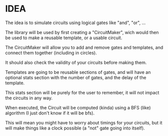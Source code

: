 # IDEA

The idea is to simulate circuits using logical gates like "and", "or", ...

The library will be used by first creating a "CircuitMaker", wich would then be
used to make a reusable template, or a usable circuit.

The CircuitMaker will allow you to add and remove gates and templates, and
connect them together (including in circles).

It should also check the validity of your circuits before making them.

Templates are going to be reusable sections of gates, and will have an optional
stats section with the number of gates, and the delay of the template.

This stats section will be purely for the user to remember, it will not impact
the circuits in any way.

When executed, the Circuit will be computed (kinda) using a BFS (like)
algorithm (I just don't know if it will be bfs).

This will mean you might have to worry about timings for your circuits, but it
will make things like a clock possible (a "not" gate going into itself).
